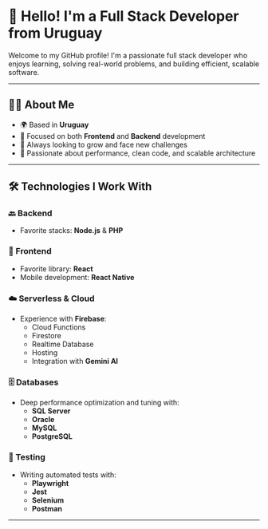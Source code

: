 # 👋 Hello! I'm a Full Stack Developer from Uruguay

Welcome to my GitHub profile! I'm a passionate full stack developer who enjoys learning, solving real-world problems, and building efficient, scalable software.

---

## 👨‍💻 About Me

- 🌍 Based in **Uruguay**
- 🔁 Focused on both **Frontend** and **Backend** development
- 🚀 Always looking to grow and face new challenges
- 🧠 Passionate about performance, clean code, and scalable architecture

---

## 🛠️ Technologies I Work With

### 🔙 Backend
- Favorite stacks: **Node.js** & **PHP**

### 🎨 Frontend
- Favorite library: **React**
- Mobile development: **React Native**

### ☁️ Serverless & Cloud
- Experience with **Firebase**:
  - Cloud Functions
  - Firestore
  - Realtime Database
  - Hosting
  - Integration with **Gemini AI**

### 🗄️ Databases
- Deep performance optimization and tuning with:
  - **SQL Server**
  - **Oracle**
  - **MySQL**
  - **PostgreSQL**

### 🧪 Testing
- Writing automated tests with:
  - **Playwright**
  - **Jest**
  - **Selenium**
  - **Postman**

---
